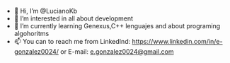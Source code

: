 - 👋 Hi, I’m @LucianoKb
- 👀 I’m interested in all about development
- 🌱 I’m currently learning Genexus,C++ lenguajes and about programing algohoritms
- 📫 You can to reach me from LinkedInd: https://www.linkedin.com/in/e-gonzalez0024/ 
      or E-mail: e.gonzalez0024@gmail.com

<!---
LucianoKb/LucianoKb is a ✨ special ✨ repository because its `README.md` (this file) appears on your GitHub profile.
You can click the Preview link to take a look at your changes.
--->
